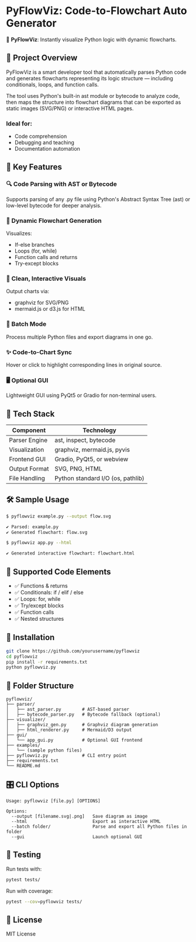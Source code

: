 # PyFlowViz: Code-to-Flowchart Auto Generator

🔁 **PyFlowViz**: Instantly visualize Python logic with dynamic flowcharts.

## 📌 Project Overview

PyFlowViz is a smart developer tool that automatically parses Python code and generates flowcharts representing its logic structure — including conditionals, loops, and function calls.

The tool uses Python's built-in ast module or bytecode to analyze code, then maps the structure into flowchart diagrams that can be exported as static images (SVG/PNG) or interactive HTML pages.

### Ideal for:
- Code comprehension
- Debugging and teaching
- Documentation automation

## 🚀 Key Features

### 🔍 Code Parsing with AST or Bytecode
Supports parsing of any .py file using Python's Abstract Syntax Tree (ast) or low-level bytecode for deeper analysis.

### 🔁 Dynamic Flowchart Generation
Visualizes:
- If-else branches
- Loops (for, while)
- Function calls and returns
- Try-except blocks

### 🎨 Clean, Interactive Visuals
Output charts via:
- graphviz for SVG/PNG
- mermaid.js or d3.js for HTML

### 📂 Batch Mode
Process multiple Python files and export diagrams in one go.

### ✨ Code-to-Chart Sync
Hover or click to highlight corresponding lines in original source.

### 🖥️ Optional GUI
Lightweight GUI using PyQt5 or Gradio for non-terminal users.

## 🧩 Tech Stack

| Component | Technology |
|-----------|------------|
| Parser Engine | ast, inspect, bytecode |
| Visualization | graphviz, mermaid.js, pyvis |
| Frontend GUI | Gradio, PyQt5, or webview |
| Output Format | SVG, PNG, HTML |
| File Handling | Python standard I/O (os, pathlib) |

## 🛠 Sample Usage

```bash
$ pyflowviz example.py --output flow.svg

✔ Parsed: example.py
✔ Generated flowchart: flow.svg
```

```bash
$ pyflowviz app.py --html

✔ Generated interactive flowchart: flowchart.html
```

## 🧠 Supported Code Elements

- ✅ Functions & returns
- ✅ Conditionals: if / elif / else
- ✅ Loops: for, while
- ✅ Try/except blocks
- ✅ Function calls
- ✅ Nested structures

## 🔧 Installation

```bash
git clone https://github.com/yourusername/pyflowviz
cd pyflowviz
pip install -r requirements.txt
python pyflowviz.py
```

## 📂 Folder Structure

```
pyflowviz/
├── parser/
│   ├── ast_parser.py        # AST-based parser
│   ├── bytecode_parser.py   # Bytecode fallback (optional)
├── visualizer/
│   ├── graphviz_gen.py      # Graphviz diagram generation
│   ├── html_renderer.py     # Mermaid/D3 output
├── gui/
│   └── app_gui.py           # Optional GUI frontend
├── examples/
│   └── (sample python files)
├── pyflowviz.py             # CLI entry point
├── requirements.txt
└── README.md
```

## 🎛️ CLI Options

```
Usage: pyflowviz [file.py] [OPTIONS]

Options:
  --output [filename.svg|.png]   Save diagram as image
  --html                         Export as interactive HTML
  --batch folder/                Parse and export all Python files in folder
  --gui                          Launch optional GUI
```

## 🧪 Testing

Run tests with:
```bash
pytest tests/
```

Run with coverage:
```bash
pytest --cov=pyflowviz tests/
```

## 📝 License

MIT License 